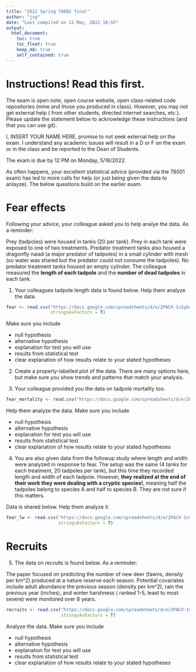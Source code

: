 ```yaml
---
title: "2022 Spring 78002 final"
author: "jsg"
date: "Last compiled on 12 May, 2022 10:55"
output:
  html_document:
    toc: true
    toc_float: true
    keep_md: true
    self_contained: true
---
```


# Instructions! Read this first.

The exam is open note, open course website, open class-related code repositories 
(mine and those you produced in class). However, you may not get external help (
from other students, directed internet searches, etc.).  Please update the statement
below to acknowledge these instructions (and that you can use git).

I, INSERT YOUR NAME HERE, promise to not seek external help on the exam. I 
understand any academic issues will result in a D or F on the exam or in the class
and be reported to the Dean of Students.

The exam is due by 12 PM on Monday, 5/16/2022.

As often happens, your excellent statistical advice (provided via the 78001 exam) 
has led to more calls for help (or just being given the data to anlayze). 
The below questions build on the earlier exam.

# Fear effects

Following your advice, your colleague asked you to help analye the data. 
As a reminder:

Prey (tadpoles) were housed in tanks (20 per tank).  Prey in each tank were 
exposed to one of two treatments. Predator treatment tanks also housed a 
dragonfly naiad (a major predator of tadpoles)  in a small cylinder with mesh 
(so water was shared but the predator could not consume the tadpoles).  No 
predator treatment tanks housed an empty cylinder. The colleague measured the 
**length of each tadpole** and the **number of dead tadpoles** in each tank.   

1.  Your colleagues tadpole length data is found below.  Help them analyze the data.


```r
fear <- read.csv("https://docs.google.com/spreadsheets/d/e/2PACX-1vSybsT7VO2rv24Rhi_WD5MBB3ww5RKXnqM2BveSP848vnldhPeFigBWPjxcY_WpvB1f1cd1PKQe1v3v/pub?gid=1960907558&single=true&output=csv",
                 stringsAsFactors = T)
```

Make sure you include

* null hypothesis
* alternative hypothesis
* explanation for test you will use 
* results from statistical test
* clear explanation of how results relate to your stated hypotheses

2. Create a properly-labelled plot of the data. There are many options here, but
make sure you show trends and patterns that match your analysis.

3. Your colleague provided you the data on tadpole mortality too.  


```r
fear_mortality <- read.csv("https://docs.google.com/spreadsheets/d/e/2PACX-1vQHLgiC6o2ezJPbEEcaU4Cb7Mz7F1-NMc8t5gMyEIMbLiPSDzslclIgRD51GefIBEl9gH7Fpylfbws5/pub?gid=2111555168&single=true&output=csv", stringsAsFactors = T)
```
Help them analyze the data. Make sure you include

* null hypothesis
* alternative hypothesis
* explanation for test you will use 
* results from statistical test
* clear explanation of how results relate to your stated hypotheses

4. You are also given data from the followup study where length and width were 
analyzed in response to fear. The setup was the same (4 tanks for each treatment,
20 tadpoles per tank), but this time they recorded length and width of each 
tadpole. However, **they realized at the end of their work they were dealing with
a cryptic species!**, meaning half the tadpoles belong to species A and half to 
species B. They are not sure if this matters.

Data is shared below.  Help them analyze it.


```r
fear_lw <- read.csv("https://docs.google.com/spreadsheets/d/e/2PACX-1vSataGluosvnurZ4qOn_UTyHod85nbPTC-V9g5FkMZjKO6CEeRCn6CTAClrMf3Suxo_3kM8k-N2AQVD/pub?gid=1237391888&single=true&output=csv",
                    stringsAsFactors = T)
```

# Recruits

5. The data on recruits is found below. As a reminder: 

The paper focused on predicting the number of new deer (fawns, density per km^2) produced at a 
nature reserve each season.  Potential covariates include adult abundance the 
previous season (density per km^2), rain the previous year (inches), and 
winter harshness (
ranked 1-5, least to most severe) were monitored over 8 years. 



```r
recruits <- read.csv("https://docs.google.com/spreadsheets/d/e/2PACX-1vT4tICnyqUNSfWo4P3cMQ2DWxqe602IzdodBu5xoPKq43x5-u6vGpSDB_eXTvjFbHKQWwHHK9tkiJdL/pub?gid=1345393421&single=true&output=csv",
                     stringsAsFactors = T)
```

Analyze the data. Make sure you include

* null hypothesis
* alternative hypothesis
* explanation for test you will use 
* results from statistical test
* clear explanation of how results relate to your stated hypotheses


